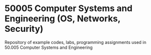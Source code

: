 # 50005 Computer Systems and Engineering (OS, Networks, Security)
Repository of example codes, labs, programming assignments used in 50.005 Computer Systems and Engineering

